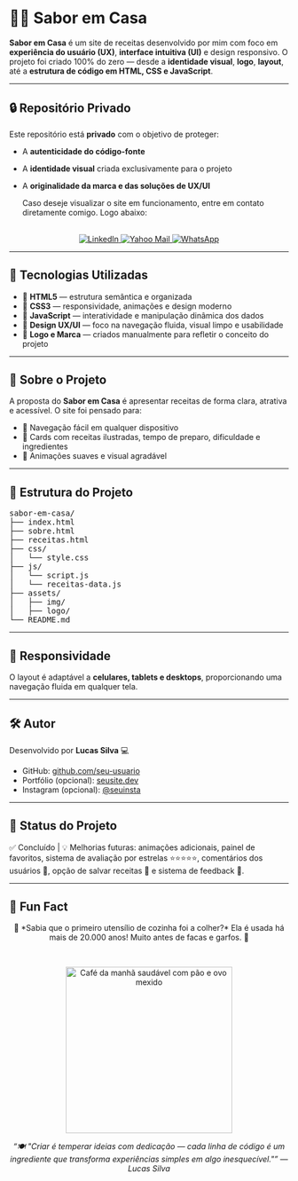 # 👨‍🍳 Sabor em Casa

**Sabor em Casa** é um site de receitas desenvolvido por mim com foco em **experiência do usuário (UX)**, **interface intuitiva (UI)** e design responsivo. O projeto foi criado 100% do zero — desde a **identidade visual**, **logo**, **layout**, até a **estrutura de código em HTML, CSS e JavaScript**.

---

## 🔒 Repositório Privado

Este repositório está **privado** com o objetivo de proteger:

- A **autenticidade do código-fonte**
- A **identidade visual** criada exclusivamente para o projeto
- A **originalidade da marca e das soluções de UX/UI**

  Caso deseje visualizar o site em funcionamento, entre em contato diretamente comigo. Logo abaixo:
<br><br>

<p align="center">
  <a href="https://www.linkedin.com/in/lucas-silva-ab6360365/" target="_blank" rel="noopener noreferrer" aria-label="LinkedIn">
    <img src="https://img.shields.io/badge/LinkedIn-0A66C2?style=for-the-badge&logo=linkedin&logoColor=white" alt="LinkedIn"/>
  </a>

  <a href="mailto:lucassilva1710@yahoo.com?subject=Interesse%20em%20seu%20perfil%20no%20GitHub&body=Prezado%20Lucas%2C%0D%0A%0D%0AAnalisei%20seu%20perfil%20no%20GitHub%20e%20fiquei%20interessado%20em%20seu%20trabalho.%20Gostaria%20de%20iniciar%20um%20contato%20profissional.%0D%0A%0D%0AFico%20no%20aguardo%20de%20seu%20retorno." target="_blank" rel="noopener noreferrer" aria-label="Yahoo Mail">
    <img src="https://img.shields.io/badge/Yahoo-6001D2?style=for-the-badge&logo=yahoo&logoColor=white" alt="Yahoo Mail"/>
  </a>

  <a href="https://wa.me/5511995442274?text=Prezado%20Lucas%2C%20tudo%20bem%3F%20Tive%20acesso%20ao%20seu%20projeto%20Sabor%20em%20Casa%20Receita%20e%20gostaria%20de%20conversar%20sobre%20uma%20poss%C3%ADvel%20colabora%C3%A7%C3%A3o%20profissional.%20Aguardo%20seu%20retorno." target="_blank" rel="noopener noreferrer" aria-label="WhatsApp">
    <img src="https://img.shields.io/badge/WhatsApp-25D366?style=for-the-badge&logo=whatsapp&logoColor=white" alt="WhatsApp"/>
  </a>
</p>



---

## 🚀 Tecnologias Utilizadas

- 🔹 **HTML5** — estrutura semântica e organizada  
- 🔹 **CSS3** — responsividade, animações e design moderno  
- 🔹 **JavaScript** — interatividade e manipulação dinâmica dos dados  
- 🔹 **Design UX/UI** — foco na navegação fluida, visual limpo e usabilidade  
- 🔹 **Logo e Marca** — criados manualmente para refletir o conceito do projeto  

---

## 🧠 Sobre o Projeto

A proposta do **Sabor em Casa** é apresentar receitas de forma clara, atrativa e acessível. O site foi pensado para:

- 🧩 Navegação fácil em qualquer dispositivo  
- 🥗 Cards com receitas ilustradas, tempo de preparo, dificuldade e ingredientes  
- 🌙 Animações suaves e visual agradável  

---

## 📁 Estrutura do Projeto

<pre>
sabor-em-casa/
├── index.html
├── sobre.html
├── receitas.html
├── css/
│   └── style.css
├── js/
│   └── script.js 
│   └── receitas-data.js
├── assets/
│   ├── img/
│   ├── logo/
└── README.md
</pre>
---

## 📱 Responsividade

O layout é adaptável a **celulares, tablets e desktops**, proporcionando uma navegação fluida em qualquer tela.

---

## 🛠️ Autor

Desenvolvido por **Lucas Silva** 💻 

- GitHub: [github.com/seu-usuario](https://github.com/seu-usuario)
- Portfólio (opcional): [seusite.dev](https://seusite.dev)
- Instagram (opcional): [@seuinsta](https://instagram.com/seuinsta)

---

## 📌 Status do Projeto

✅ Concluído | 💡 Melhorias futuras: animações adicionais, painel de favoritos, sistema de avaliação por estrelas ⭐⭐⭐⭐⭐, comentários dos usuários 💬, opção de salvar receitas 📌 e sistema de feedback 💬.

---

## 🎉 Fun Fact
<p align="center">
  🍳 *Sabia que o primeiro utensílio de cozinha foi a colher?*  
  Ela é usada há mais de 20.000 anos! Muito antes de facas e garfos. 🥄
</p>

<br>

<p align="center">
  <img src="https://i.imgur.com/EzHQzDH.gif" width="300" alt="Café da manhã saudável com pão e ovo mexido"/>
</p>


<p align="center">
  <i>“🍽️ "Criar é temperar ideias com dedicação — cada linha de código é um ingrediente que transforma experiências simples em algo inesquecível."” — Lucas Silva </i>
</p>


